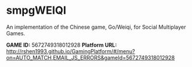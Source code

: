 smpgWEIQI
=========

An implementation of the Chinese game, Go/Weiqi, for Social Multiplayer Games.

**GAME ID:** 5672749318012928
**Platform URL:** http://rshen1993.github.io/GamingPlatform/#/menu?on=AUTO_MATCH,EMAIL_JS_ERRORS&gameId=5672749318012928
